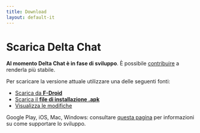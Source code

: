 ```yaml
---
title: Download
layout: default-it
---
```


# Scarica Delta Chat

**Al momento Delta Chat è in fase di sviluppo**. È possibile [contribuire](support) a renderla più stabile.

Per scaricare la versione attuale utilizzare una delle seguenti fonti:

* [Scarica da **F-Droid**](https://f-droid.org/app/com.b44t.messenger)
* [Scarica il **file di installazione .apk**](https://f-droid.org/repository/browse/?fdid=com.b44t.messenger#downloadbutton)
* [Visualizza le modifiche](../en/changelog)

Google Play, iOS, Mac, Windows: consultare [questa pagina](support) per informazioni su come supportare lo sviluppo.
